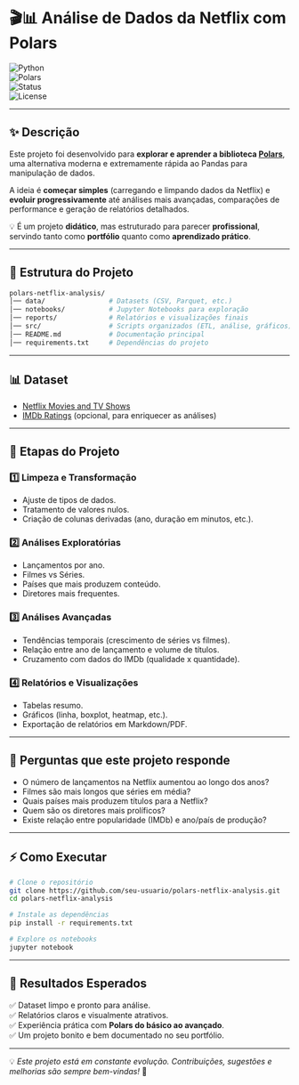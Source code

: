 # 🎬📊 Análise de Dados da Netflix com Polars

![Python](https://img.shields.io/badge/Python-3.10+-blue?logo=python)  
![Polars](https://img.shields.io/badge/Polars-Dataframe-orange)  
![Status](https://img.shields.io/badge/Status-Em%20Desenvolvimento-yellow)  
![License](https://img.shields.io/badge/License-MIT-green)

---

## ✨ Descrição  
Este projeto foi desenvolvido para **explorar e aprender a biblioteca [Polars](https://www.pola.rs/)**, uma alternativa moderna e extremamente rápida ao Pandas para manipulação de dados.

A ideia é **começar simples** (carregando e limpando dados da Netflix) e **evoluir progressivamente** até análises mais avançadas, comparações de performance e geração de relatórios detalhados.

💡 É um projeto **didático**, mas estruturado para parecer **profissional**, servindo tanto como **portfólio** quanto como **aprendizado prático**.

---

## 📂 Estrutura do Projeto  

```bash
polars-netflix-analysis/
│── data/                # Datasets (CSV, Parquet, etc.)
│── notebooks/           # Jupyter Notebooks para exploração
│── reports/             # Relatórios e visualizações finais
│── src/                 # Scripts organizados (ETL, análise, gráficos)
│── README.md            # Documentação principal
│── requirements.txt     # Dependências do projeto
```

---

## 📊 Dataset  
- [Netflix Movies and TV Shows](https://www.kaggle.com/datasets/shivamb/netflix-shows)  
- [IMDb Ratings](https://datasets.imdbws.com/) (opcional, para enriquecer as análises)

---

## 🔎 Etapas do Projeto  

### 1️⃣ Limpeza e Transformação  
- Ajuste de tipos de dados.  
- Tratamento de valores nulos.  
- Criação de colunas derivadas (ano, duração em minutos, etc.).

### 2️⃣ Análises Exploratórias  
- Lançamentos por ano.  
- Filmes vs Séries.  
- Países que mais produzem conteúdo.  
- Diretores mais frequentes.

### 3️⃣ Análises Avançadas  
- Tendências temporais (crescimento de séries vs filmes).  
- Relação entre ano de lançamento e volume de títulos.  
- Cruzamento com dados do IMDb (qualidade x quantidade).


### 4️⃣ Relatórios e Visualizações  
- Tabelas resumo.  
- Gráficos (linha, boxplot, heatmap, etc.).  
- Exportação de relatórios em Markdown/PDF.

---

## 📌 Perguntas que este projeto responde  
- O número de lançamentos na Netflix aumentou ao longo dos anos?  
- Filmes são mais longos que séries em média?  
- Quais países mais produzem títulos para a Netflix?  
- Quem são os diretores mais prolíficos?  
- Existe relação entre popularidade (IMDb) e ano/país de produção?

---

## ⚡ Como Executar  

```bash
# Clone o repositório
git clone https://github.com/seu-usuario/polars-netflix-analysis.git
cd polars-netflix-analysis

# Instale as dependências
pip install -r requirements.txt

# Explore os notebooks
jupyter notebook
```

---

## 📑 Resultados Esperados  
✅ Dataset limpo e pronto para análise.  
✅ Relatórios claros e visualmente atrativos.  
✅ Experiência prática com **Polars do básico ao avançado**.  
✅ Um projeto bonito e bem documentado no seu portfólio.

---

💡 *Este projeto está em constante evolução. Contribuições, sugestões e melhorias são sempre bem-vindas!* 🚀
